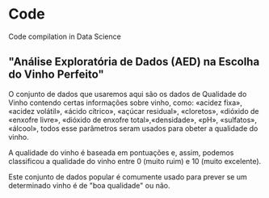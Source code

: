 # Code

Code compilation in Data Science

## "Análise Exploratória de Dados (AED) na Escolha do Vinho Perfeito"

O conjunto de dados que usaremos aqui são os dados de Qualidade do Vinho contendo certas informações sobre vinho, como: «acidez fixa», «acidez volátil», «ácido cítrico», «açúcar residual», «cloretos», «dióxido de «enxofre livre», «dióxido de enxofre total»,«densidade», «pH», «sulfatos», «álcool», todos esse parâmetros seram usados para obeter a qualidade do vinho.

A qualidade do vinho é baseada em pontuações e, assim, podemos classificou a qualidade do vinho entre 0 (muito ruim) e 10 (muito excelente).

Este conjunto de dados popular é comumente usado para prever se um determinado vinho é de "boa qualidade" ou não.
